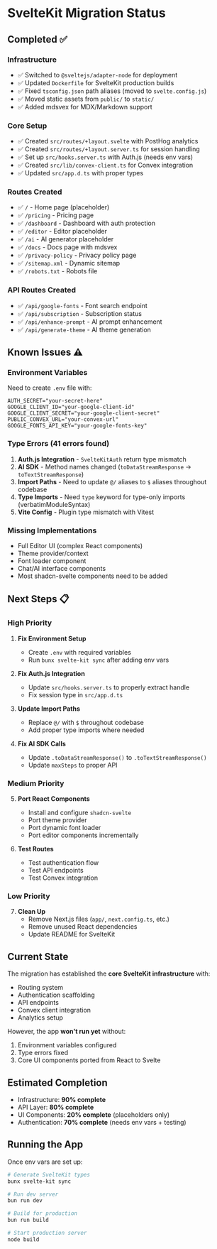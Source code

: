 # SvelteKit Migration Status

## Completed ✅

### Infrastructure
- ✅ Switched to `@sveltejs/adapter-node` for deployment
- ✅ Updated `Dockerfile` for SvelteKit production builds
- ✅ Fixed `tsconfig.json` path aliases (moved to `svelte.config.js`)
- ✅ Moved static assets from `public/` to `static/`
- ✅ Added mdsvex for MDX/Markdown support

### Core Setup
- ✅ Created `src/routes/+layout.svelte` with PostHog analytics
- ✅ Created `src/routes/+layout.server.ts` for session handling
- ✅ Set up `src/hooks.server.ts` with Auth.js (needs env vars)
- ✅ Created `src/lib/convex-client.ts` for Convex integration
- ✅ Updated `src/app.d.ts` with proper types

### Routes Created
- ✅ `/` - Home page (placeholder)
- ✅ `/pricing` - Pricing page
- ✅ `/dashboard` - Dashboard with auth protection
- ✅ `/editor` - Editor placeholder
- ✅ `/ai` - AI generator placeholder
- ✅ `/docs` - Docs page with mdsvex
- ✅ `/privacy-policy` - Privacy policy page
- ✅ `/sitemap.xml` - Dynamic sitemap
- ✅ `/robots.txt` - Robots file

### API Routes Created
- ✅ `/api/google-fonts` - Font search endpoint
- ✅ `/api/subscription` - Subscription status
- ✅ `/api/enhance-prompt` - AI prompt enhancement
- ✅ `/api/generate-theme` - AI theme generation

## Known Issues ⚠️

### Environment Variables
Need to create `.env` file with:
```env
AUTH_SECRET="your-secret-here"
GOOGLE_CLIENT_ID="your-google-client-id"
GOOGLE_CLIENT_SECRET="your-google-client-secret"
PUBLIC_CONVEX_URL="your-convex-url"
GOOGLE_FONTS_API_KEY="your-google-fonts-key"
```

### Type Errors (41 errors found)
1. **Auth.js Integration** - `SvelteKitAuth` return type mismatch
2. **AI SDK** - Method names changed (`toDataStreamResponse` → `toTextStreamResponse`)
3. **Import Paths** - Need to update `@/` aliases to `$` aliases throughout codebase
4. **Type Imports** - Need `type` keyword for type-only imports (verbatimModuleSyntax)
5. **Vite Config** - Plugin type mismatch with Vitest

### Missing Implementations
- Full Editor UI (complex React components)
- Theme provider/context
- Font loader component
- Chat/AI interface components
- Most shadcn-svelte components need to be added

## Next Steps 📋

### High Priority
1. **Fix Environment Setup**
   - Create `.env` with required variables
   - Run `bunx svelte-kit sync` after adding env vars

2. **Fix Auth.js Integration**
   - Update `src/hooks.server.ts` to properly extract handle
   - Fix session type in `src/app.d.ts`

3. **Update Import Paths**
   - Replace `@/` with `$` throughout codebase
   - Add proper type imports where needed

4. **Fix AI SDK Calls**
   - Update `.toDataStreamResponse()` to `.toTextStreamResponse()`
   - Update `maxSteps` to proper API

### Medium Priority
5. **Port React Components**
   - Install and configure `shadcn-svelte`
   - Port theme provider
   - Port dynamic font loader
   - Port editor components incrementally

6. **Test Routes**
   - Test authentication flow
   - Test API endpoints
   - Test Convex integration

### Low Priority
7. **Clean Up**
   - Remove Next.js files (`app/`, `next.config.ts`, etc.)
   - Remove unused React dependencies
   - Update README for SvelteKit

## Current State

The migration has established the **core SvelteKit infrastructure** with:
- Routing system
- Authentication scaffolding
- API endpoints
- Convex client integration
- Analytics setup

However, the app **won't run yet** without:
1. Environment variables configured
2. Type errors fixed
3. Core UI components ported from React to Svelte

## Estimated Completion

- Infrastructure: **90% complete**
- API Layer: **80% complete**
- UI Components: **20% complete** (placeholders only)
- Authentication: **70% complete** (needs env vars + testing)

## Running the App

Once env vars are set up:
```bash
# Generate SvelteKit types
bunx svelte-kit sync

# Run dev server
bun run dev

# Build for production
bun run build

# Start production server
node build
```

